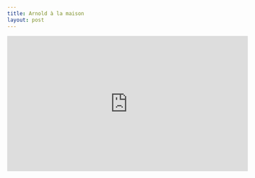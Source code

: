 ```yaml
---
title: Arnold à la maison
layout: post
---
```

<iframe src="https://www.facebook.com/plugins/video.php?href=https%3A%2F%2Fwww.facebook.com%2FArnoldAmateurPro%2Fvideos%2F660800054828414%2F&show_text=0&width=560" width="560" height="315" style="border:none;overflow:hidden" scrolling="no" frameborder="0" allowTransparency="true" allowFullScreen="true"></iframe>
